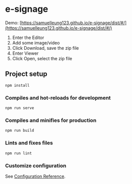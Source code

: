 # e-signage

Demo: [https://samuelleung123.github.io/e-signage/dist/#/](https://samuelleung123.github.io/e-signage/dist/#/)

1. Enter the Editor
2. Add some image/video
3. Click Download, save the zip file
4. Enter Viewer
5. Click Open, select the zip file



## Project setup
```
npm install
```

### Compiles and hot-reloads for development
```
npm run serve
```

### Compiles and minifies for production
```
npm run build
```

### Lints and fixes files
```
npm run lint
```

### Customize configuration
See [Configuration Reference](https://cli.vuejs.org/config/).
